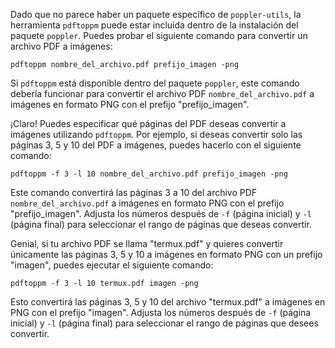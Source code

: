 Dado que no parece haber un paquete específico de `poppler-utils`, la herramienta `pdftoppm` puede estar incluida dentro de la instalación del paquete `poppler`. Puedes probar el siguiente comando para convertir un archivo PDF a imágenes:

```
pdftoppm nombre_del_archivo.pdf prefijo_imagen -png
```

Si `pdftoppm` está disponible dentro del paquete `poppler`, este comando debería funcionar para convertir el archivo PDF `nombre_del_archivo.pdf` a imágenes en formato PNG con el prefijo "prefijo_imagen".

¡Claro! Puedes especificar qué páginas del PDF deseas convertir a imágenes utilizando `pdftoppm`. Por ejemplo, si deseas convertir solo las páginas 3, 5 y 10 del PDF a imágenes, puedes hacerlo con el siguiente comando:

```
pdftoppm -f 3 -l 10 nombre_del_archivo.pdf prefijo_imagen -png
```

Este comando convertirá las páginas 3 a 10 del archivo PDF `nombre_del_archivo.pdf` a imágenes en formato PNG con el prefijo "prefijo_imagen". Adjusta los números después de `-f` (página inicial) y `-l` (página final) para seleccionar el rango de páginas que deseas convertir.

Genial, si tu archivo PDF se llama "termux.pdf" y quieres convertir únicamente las páginas 3, 5 y 10 a imágenes en formato PNG con un prefijo "imagen", puedes ejecutar el siguiente comando:

```
pdftoppm -f 3 -l 10 termux.pdf imagen -png
```

Esto convertirá las páginas 3, 5 y 10 del archivo "termux.pdf" a imágenes en PNG con el prefijo "imagen". Adjusta los números después de `-f` (página inicial) y `-l` (página final) para seleccionar el rango de páginas que desees convertir.
